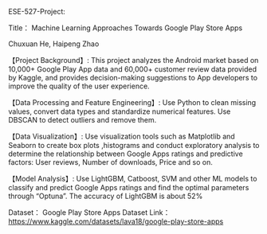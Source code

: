 ESE-527-Project:

Title： Machine Learning Approaches Towards Google Play Store Apps

Chuxuan He, Haipeng Zhao

【Project Background】: This project analyzes the Android market based on 10,000+ Google Play App data and 60,000+ customer review data provided by Kaggle, and provides decision-making suggestions to App developers to improve the quality of the user experience.

【Data Processing and Feature Engineering】: Use Python to clean missing values, convert data types and standardize numerical features. Use DBSCAN to detect outliers and remove them.

【Data Visualization】: Use visualization tools such as Matplotlib and Seaborn to create box plots ,histograms and conduct exploratory analysis to determine the relationship between Google Apps ratings and predictive factors: User reviews, Number of downloads, Price and so on.

【Model Analysis】: Use LightGBM, Catboost, SVM and other ML models to classify and predict Google Apps ratings and find the optimal parameters through “Optuna”. The accuracy of LightGBM is about 52%

Dataset： Google Play Store Apps Dataset
Link：https://www.kaggle.com/datasets/lava18/google-play-store-apps
